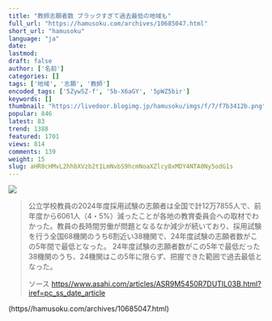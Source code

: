 ```yaml
---
title: "教師志願者数 ブラックすぎて過去最低の地域も"
full_url: "https://hamusoku.com/archives/10685047.html"
short_url: "hamusoku"
language: "ja"
date: 
lastmod: 
draft: false
author: ['名前']
categories: []
tags: ['地域', '志願', '教師']
encoded_tags: ['5Zyw5Z-f', '5b-X6aGY', '5pWZ5bir']
keywords: []
thumbnail: "https://livedoor.blogimg.jp/hamusoku/imgs/f/7/f7b3412b.png"
popular: 846
latest: 83
trend: 1388
featured: 1701
views: 814
comments: 139
weight: 15
slug: aHR0cHMvL2hhbXVzb2t1LmNvbS9hcmNoaXZlcy8xMDY4NTA0Ny5odG1s
---
```


![](https://livedoor.blogimg.jp/hamusoku/imgs/f/7/f7b3412b.png)

<blockquote><p></p><p> 公立学校教員の2024年度採用試験の志願者は全国で計12万7855人で、前年度から6061人（4・5%）減ったことが各地の教育委員会への取材でわかった。教員の長時間労働が問題となるなか減少が続いており、採用試験を行う全国68機関のうち6割近い38機関で、24年度試験の志願者数がこの5年間で最低となった。 24年度試験の志願者数がこの5年で最低だった38機関のうち、24機関はこの5年に限らず、把握できた範囲で過去最低となった。</p>ソース <a href='https//www.asahi.com/articles/ASR9M5450R7DUTIL03B.html?iref=pc_ss_date_article' target='blank'>https//www.asahi.com/articles/ASR9M5450R7DUTIL03B.html?iref=pc_ss_date_article</a></blockquote>

(https//hamusoku.com/archives/10685047.html)
